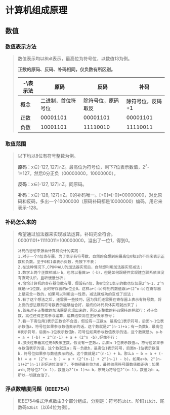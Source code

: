 # 计算机组成原理

## 数值

### 数值表示方法

>数值表示均以8bit表示，最高位为符号位，以数值13为例。
>
>**正数的原码、反码、补码相同，仅负数有所区别。**
>
>| -\表示法 | 原码               | 反码               | 补码             |
>| -------- | ------------------ | ------------------ | ---------------- |
>| 概念     | 二进制，首位符号位 | 除符号位，原码取反 | 除符号位，反码+1 |
>| 正数     | 00001101           | 00001101           | 00001101         |
>| 负数     | 10001101           | 11110010           | 11110011         |
>


### 取值范围

> 以下均以8位有符号整数为例。
>
> **原码**：x∈[-127, 127]∩Z。最高位为符号位，剩下7位表示数值，2<sup>7</sup>-1=127。然后0分正负（00000000，10000000）。
>
> **反码**：x∈[-127, 127]∩Z。同原码。
>
> **补码**：x∈[-128, 127]∩Z。0的补码唯一。[+0]=[-0]=00000000，对比原码和反码，多出一个10000000（原码补码都是10000000）编码，用它来表示-128。

### 补码怎么来的

> 希望通过加法器来实现减法运算。补码完全符合。00001101+11110011=100000000，溢出了一位1，得到0。
>
> ```
> 补码的思想来源自计算机设计的实践：
> 1.对于一个n位寄存器，为了表示有符号数，自然的会想到用最高位0和1的不同来表示正数和负数，至于0和1谁表示负数，先按下不表；
> 2.在这种情况下,CPU中ALU的加法器实现后，自然想利用加法器实现减法；
> 3.数学上两个正数相减a-b，也可以看做a+（-b），但是如何跟硬件实现建立联系依旧没有直观认识，且听慢慢分析；
> 4.恰恰计算机的寄存器位数有限，假设有n位，那n位全1表示的数也仅仅是2^n-1，2^n就是n+1位数，此时寄存器的n位全0。这样a+(-b)得到的数值跟a+(2^n-b)在寄存器上是完全一致的，如果可以利用这一性质，减法就成功的变成了加法；
> 5.有了这个想法之后，还需要一些技巧，因为我们还需要在寄存器上表示有符号数，将上面的想法跟有符号数表示能够结合好，最终的补码具体实现就出来了；
> 6.首先对于正整数的加法器是实现出来的，所以正整数的补码保持原样就行；对于负数，高位还得正常参与运算，运算结束高位正好表示符号；
> 7.看一下高位用1表示正数合不合适，假设有一正数a，最高位1表示符号，后面n-1位表示数值a，符号位如果参与数值表示的话，这个数就是2^(n-1)+a；有一负数b，最高位0表示符号，后面n-1位表示数值b，符号位如果参与数值表示的话，这个数就是b。a-b = a + (-b) = 2^(n-1) + a + (2^n -b),好像不行；
> 8.那换过来看高位用0表示正数，假设有一正数a，后面n-1位表示数值a，符号位如果参与数值表示的话，这个数就是a；有一负数b，最高位1表示符号，后面n-1位表示数值b，符号位如果参与数值表示的话，这个数就是2^(n-1) + b。那么a – b = a + (-b) = a + (2^n – b ) = a + (2^(n-1) + 2^(n-1) - b)。如果a>b，2^(n-1)+2^(n-1)正好进位消掉了，不妨碍最到位为0，最终结果符号跟数值都正确；如果a<b,符号位2^(n-1)，数值为2^(n-1)+a-b，原码为符号位2^(n-1)，数值为b-a。所以一切就自洽了。
> ```

### 浮点数精度问题（IEEE754）

> IEEE754格式浮点数由3个部分组成，分别是：符号码`1bit`、阶码`11bit`、尾数码`52bit`（以64位为例）。
>
> 